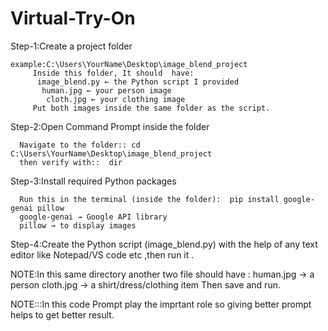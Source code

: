 # Virtual-Try-On
Step-1:Create a project folder

    example:C:\Users\YourName\Desktop\image_blend_project
         Inside this folder, It should  have:
          image_blend.py ← the Python script I provided
           human.jpg ← your person image
            cloth.jpg ← your clothing image
         Put both images inside the same folder as the script.

Step-2:Open Command Prompt inside the folder

      Navigate to the folder:: cd C:\Users\YourName\Desktop\image_blend_project
      then verify with::  dir

Step-3:Install required Python packages

      Run this in the terminal (inside the folder):  pip install google-genai pillow
      google-genai → Google API library     
      pillow → to display images
      
Step-4:Create the Python script (image_blend.py) with the help of any text editor like Notepad/VS code etc ,then run it .

NOTE:In this same directory another two file should have :
    human.jpg → a person
    cloth.jpg → a shirt/dress/clothing item
  Then save and run.

NOTE:::In this code Prompt play the imprtant role so giving better prompt  helps to get  better result.
